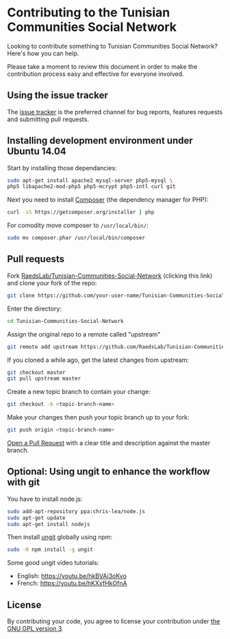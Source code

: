 # Contributing to the Tunisian Communities Social Network

Looking to contribute something to Tunisian Communities Social Network? Here's how you can help.

Please take a moment to review this document in order to make the contribution process easy and effective for everyone involved.

## Using the issue tracker

The [issue tracker](https://github.com/RaedsLab/Tunisian-Communities-Social-Network/issues) is the preferred channel for bug reports, features requests and submitting pull requests.

## Installing development environment under Ubuntu 14.04

Start by installing those dependancies:
```bash
sudo apt-get install apache2 mysql-server php5-mysql \
php5 libapache2-mod-php5 php5-mcrypt php5-intl curl git
```

Next you need to install [Composer](https://getcomposer.org) (the dependency manager for PHP):
```bash
curl -sS https://getcomposer.org/installer | php
```

For comodity move composer to `/usr/local/bin/`:
```bash
sudo mv composer.phar /usr/local/bin/composer
```

## Pull requests

Fork [RaedsLab/Tunisian-Communities-Social-Network](https://github.com/RaedsLab/Tunisian-Communities-Social-Network/fork) (clicking this link) and clone your fork of the repo:
```bash
git clone https://github.com/your-user-name/Tunisian-Communities-Social-Network.git
```

Enter the directory:
```bash
cd Tunisian-Communities-Social-Network
```

Assign the original repo to a remote called "upstream"
```bash
git remote add upstream https://github.com/RaedsLab/Tunisian-Communities-Social-Network.git
```

If you cloned a while ago, get the latest changes from upstream:
```bash
git checkout master
git pull upstream master
```

Create a new topic branch to contain your change:
```bash
git checkout -b <topic-branch-name>
```

Make your changes then push your topic branch up to your fork:
```bash
git push origin <topic-branch-name>
```

[Open a Pull Request](https://help.github.com/articles/using-pull-requests/) with a clear title and description against the master branch.

## Optional: Using ungit to enhance the workflow with git

You have to install node.js:
```bash
sudo add-apt-repository ppa:chris-lea/node.js
sudo apt-get update
sudo apt-get install nodejs
```

Then install [ungit](https://github.com/FredrikNoren/ungit) globally using npm:
```bash
sudo -H npm install -g ungit
```

Some good ungit video tutorials:
* English: https://youtu.be/hkBVAi3oKvo
* French: https://youtu.be/hKXxfHkOfnA

## License

By contributing your code, you agree to license your contribution under [the GNU GPL version 3](https://github.com/RaedsLab/Tunisian-Communities-Social-Network/blob/master/LICENSE).
